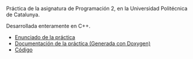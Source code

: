 Práctica de la asignatura de Programación 2, en la Universidad Politécnica de Catalunya.

Desarrollada enteramente en C++.

- [Enunciado de la práctica](enunqp2023.pdf)
- [Documentación de la práctica (Generada con Doxygen)](./DOCS)
- [Código](./CODE)



